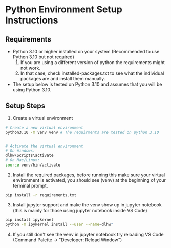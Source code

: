 # Python Environment Setup Instructions

## Requirements
- Python 3.10 or higher installed on your system (Recommended to use Python 3.10 but not required)
    1. If you are using a different version of python the requirements might not work.
    2. In that case, check installed-packages.txt to see what the individual packages are and install them manually.
- The setup below is tested on Python 3.10 and assumes that you will be using Python 3.10.

## Setup Steps

1. Create a virtual environment
```bash
# Create a new virtual environment
python3.10 -m venv venv # The requirments are tested on python 3.10


# Activate the virtual environment
# On Windows:
dlhw\Scripts\activate
# On Mac/Linux:
source venv/bin/activate
```

2. Install the required packages, before running this make sure your virtual environment is activated, you should see (venv) at the beginning of your terminal prompt.
```bash
pip install -r requirements.txt
```

3. Install jupyter support and make the venv show up in jupyter notebook (this is mainly for those using jupyter notebook inside VS Code)
```bash
pip install ipykernel
python -m ipykernel install --user --name=dlhw"
```

4. If you still don't see the venv in jupyter notebook try reloading VS Code (Command Palette -> "Developer: Reload Window")

